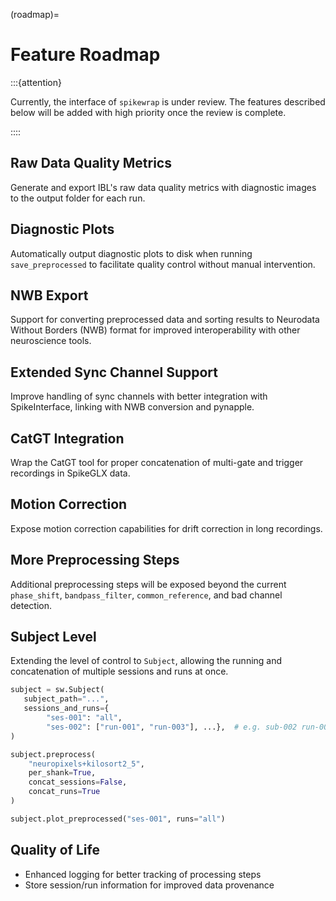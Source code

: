 (roadmap)=
# Feature Roadmap

:::{attention}

Currently, the interface of ``spikewrap`` is under review. The features described
below will be added with high priority once the review is complete.

::::

## Raw Data Quality Metrics

Generate and export IBL's raw data quality metrics with diagnostic images to the output folder for each run.

## Diagnostic Plots

Automatically output diagnostic plots to disk when running `save_preprocessed` to facilitate quality control without manual intervention.

## NWB Export

Support for converting preprocessed data and sorting results to Neurodata Without Borders (NWB) format for improved interoperability with other neuroscience tools.

## Extended Sync Channel Support

Improve handling of sync channels with better integration with SpikeInterface, linking with NWB conversion and pynapple.

## CatGT Integration

Wrap the CatGT tool for proper concatenation of multi-gate and trigger recordings in SpikeGLX data.

## Motion Correction

Expose motion correction capabilities for drift correction in long recordings.

## More Preprocessing Steps

Additional preprocessing steps will be exposed beyond the current ```phase_shift```, ```bandpass_filter```, ```common_reference```, and bad channel detection.

## Subject Level

Extending the level of control to ``Subject``, allowing the running and
concatenation of multiple sessions and runs at once.

```python
subject = sw.Subject(
   subject_path="...",
   sessions_and_runs={
        "ses-001": "all", 
        "ses-002": ["run-001", "run-003"], ...},  # e.g. sub-002 run-002 is bad
)

subject.preprocess(
    "neuropixels+kilosort2_5", 
    per_shank=True, 
    concat_sessions=False, 
    concat_runs=True
)

subject.plot_preprocessed("ses-001", runs="all")
```

## Quality of Life

- Enhanced logging for better tracking of processing steps
- Store session/run information for improved data provenance

